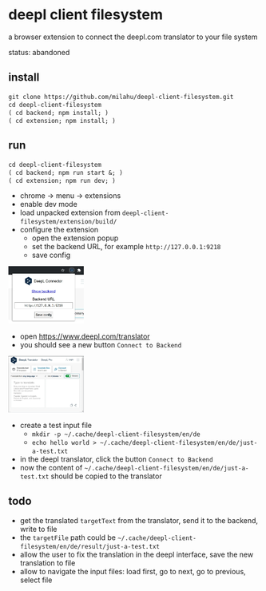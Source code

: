 # deepl client filesystem

a browser extension to
connect the deepl.com translator to your file system

status: abandoned

## install

```
git clone https://github.com/milahu/deepl-client-filesystem.git
cd deepl-client-filesystem
( cd backend; npm install; )
( cd extension; npm install; )
```

## run

```
cd deepl-client-filesystem
( cd backend; npm run start &; )
( cd extension; npm run dev; )
```

* chrome -> menu -> extensions
* enable dev mode
* load unpacked extension from `deepl-client-filesystem/extension/build/`
* configure the extension
  * open the extension popup
  * set the backend URL, for example `http://127.0.0.1:9218`
  * save config

[<img src="screenshot-popup.webp" width="30%">](screenshot-popup.webp)

* open https://www.deepl.com/translator
* you should see a new button `Connect to Backend`

[<img src="screenshot.webp" width="30%">](screenshot.webp)

* create a test input file
  * `mkdir -p ~/.cache/deepl-client-filesystem/en/de`
  * `echo hello world > ~/.cache/deepl-client-filesystem/en/de/just-a-test.txt`
* in the deepl translator, click the button `Connect to Backend`
* now the content of `~/.cache/deepl-client-filesystem/en/de/just-a-test.txt` should be copied to the translator

## todo

* get the translated `targetText` from the translator, send it to the backend, write to file
* the `targetFile` path could be `~/.cache/deepl-client-filesystem/en/de/result/just-a-test.txt`
* allow the user to fix the translation in the deepl interface, save the new translation to file
* allow to navigate the input files: load first, go to next, go to previous, select file
